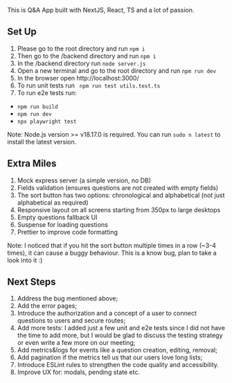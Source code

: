 This is Q&A App built with NextJS, React, TS and a lot of passion.

## Set Up

1. Please go to the root directory and run `npm i`
2. Then go to the /backend directory and run `npm i`
3. In the /backend directory run `node server.js `
4. Open a new terminal and go to the root directory and run `npm run dev`
5. In the browser open http://localhost:3000/
6. To run unit tests run ` npm run test utils.test.ts`
7. To run e2e tests run:

- `npm run build`
- `npm run dev`
- `npx playwright test`

Note: Node.js version >= v18.17.0 is required. You can run `sudo n latest` to install the latest version.

## Extra Miles

1. Mock express server (a simple version, no DB)
2. Fields validation (ensures questions are not created with empty fields)
3. The sort button has two options: chronological and alphabetical (not just alphabetical as required)
4. Responsive layout on all screens starting from 350px to large desktops
5. Empty questions fallback UI
6. Suspense for loading questions
7. Prettier to improve code formatting

Note:
I noticed that if you hit the sort button multiple times in a row (~3-4 times), it can cause a buggy behaviour. This is a know bug, plan to take a look into it :)

## Next Steps

1. Address the bug mentioned above;
2. Add the error pages;
3. Introduce the authorization and a concept of a user to connect questions to users and secure routes;
4. Add more tests: I added just a few unit and e2e tests since I did not have the time to add more, but I would be glad to discuss the testing strategy or even write a few more on our meeting;
5. Add metrics&logs for events like a question creation, editing, removal;
6. Add pagination if the metrics tell us that our users love long lists;
7. Introduce ESLint rules to strengthen the code quality and accessibility.
8. Improve UX for: modals, pending state etc.
